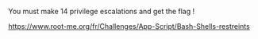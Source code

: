 You must make 14 privilege escalations and get the flag !

https://www.root-me.org/fr/Challenges/App-Script/Bash-Shells-restreints
